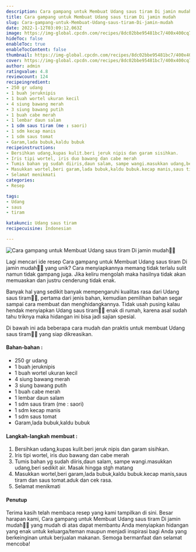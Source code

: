 ```yaml
---
description: Cara gampang untuk Membuat Udang saus tiram Di jamin mudah"
title: Cara gampang untuk Membuat Udang saus tiram Di jamin mudah
slug: Cara-gampang-untuk-Membuat-Udang-saus-tiram-Di-jamin-mudah
date: 2022-1-12T03:09:12.063Z
image: https://img-global.cpcdn.com/recipes/8dc02bbe95481bc7/400x400cq70/photo.jpg
hideToc: false
enableToc: true
enableTocContent: false
thumbnail: https://img-global.cpcdn.com/recipes/8dc02bbe95481bc7/400x400cq70/photo.jpg
cover: https://img-global.cpcdn.com/recipes/8dc02bbe95481bc7/400x400cq70/photo.jpg
author: admin
ratingvalue: 4.8
reviewcount: 124
recipeingredient:
- 250 gr udang
- 1 buah jeruknipis
- 1 buah wortel ukuran kecil
- 4 siung bawang merah
- 3 siung bawang putih
- 1 buah cabe merah
- 1 lembar daun salam
- 1 sdm saus tiram (me : saori)
- 1 sdm kecap manis
- 1 sdm saus tomat
- Garam,lada bubuk,kaldu bubuk
recipeinstructions:
- Bersihkan udang,kupas kulit.beri jeruk nipis dan garam sisihkan.
- Iris tipi wortel, iris duo bawang dan cabe merah
- Tumis bahan yg sudah diiris,daun salam, sampe wangi.masukkan udang,beri sedikit air. Masak hingga stgh matang
- Masukkan wortel,beri garam,lada bubuk,kaldu bubuk.kecap manis,saus tiram dan saus tomat.aduk dan cek rasa.
- Selamat menikmati
categories:
- Resep

tags:
- Udang
- saus
- tiram

katakunci: Udang saus tiram
recipecuisine: Indonesian

---
```


![Cara gampang untuk Membuat Udang saus tiram Di jamin mudah👩‍🍳](https://img-global.cpcdn.com/recipes/8dc02bbe95481bc7/400x400cq70/photo.jpg)

Lagi mencari ide resep Cara gampang untuk Membuat Udang saus tiram Di jamin mudah👩‍🍳 yang unik? Cara menyiapkannya memang tidak terlalu sulit namun tidak gampang juga. Jika keliru mengolah maka hasilnya tidak akan memuaskan dan justru cenderung tidak enak.

Banyak hal yang sedikit banyak mempengaruhi kualitas rasa dari Udang saus tiram👩‍🍳, pertama dari jenis bahan, kemudian pemilihan bahan segar sampai cara membuat dan menghidangkannya. Tidak usah pusing kalau hendak menyiapkan Udang saus tiram👩‍🍳 enak di rumah, karena asal sudah tahu triknya maka hidangan ini bisa jadi sajian spesial.

Di bawah ini ada beberapa cara mudah dan praktis untuk membuat Udang saus tiram👩‍🍳 yang siap dikreasikan.

<!--inarticleads1-->

#### Bahan-bahan :

- 250 gr udang
- 1 buah jeruknipis
- 1 buah wortel ukuran kecil
- 4 siung bawang merah
- 3 siung bawang putih
- 1 buah cabe merah
- 1 lembar daun salam
- 1 sdm saus tiram (me : saori)
- 1 sdm kecap manis
- 1 sdm saus tomat
- Garam,lada bubuk,kaldu bubuk

<!--inarticleads2-->

#### Langkah-langkah membuat :

1. Bersihkan udang,kupas kulit.beri jeruk nipis dan garam sisihkan.
1. Iris tipi wortel, iris duo bawang dan cabe merah
1. Tumis bahan yg sudah diiris,daun salam, sampe wangi.masukkan udang,beri sedikit air. Masak hingga stgh matang
1. Masukkan wortel,beri garam,lada bubuk,kaldu bubuk.kecap manis,saus tiram dan saus tomat.aduk dan cek rasa.
1. Selamat menikmati

#### Penutup

Terima kasih telah membaca resep yang kami tampilkan di sini. Besar harapan kami, Cara gampang untuk Membuat Udang saus tiram Di jamin mudah👩‍🍳 yang mudah di atas dapat membantu Anda menyiapkan hidangan yang enak untuk keluarga/teman maupun menjadi inspirasi bagi Anda yang berkeinginan untuk berjualan makanan. Semoga bermanfaat dan selamat mencoba!